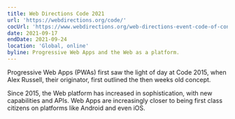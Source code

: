 ```yaml
---
title: Web Directions Code 2021
url: 'https://webdirections.org/code/'
cocUrl: 'https://www.webdirections.org/web-directions-event-code-of-conduct/'
date: 2021-09-17
endDate: 2021-09-24
location: 'Global, online'
byline: Progressive Web Apps and the Web as a platform.
---
```

Progressive Web Apps (PWAs) first saw the light of day at Code 2015, when Alex Russell, their originator, first outlined the then weeks old concept.

Since 2015, the Web platform has increased in sophistication, with new capabilities and APIs. Web Apps are increasingly closer to being first class citizens on platforms like Android and even iOS.



